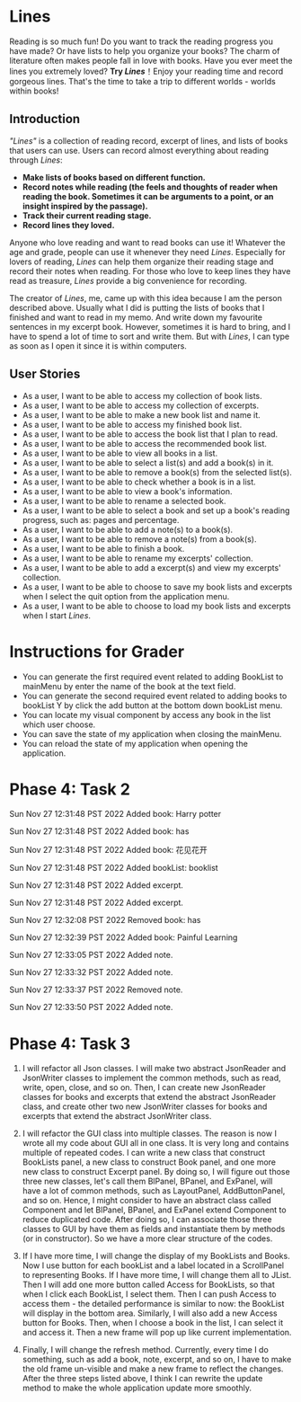 # Lines

Reading is so much fun!  Do you want to track the reading progress you have made? Or have 
lists to help you organize your books? The charm of literature often makes people fall in 
love with books. Have you ever meet the lines you extremely loved? **Try *Lines***！Enjoy 
your reading time and record gorgeous lines. That's the time to take a trip to different 
worlds - worlds within books!

## Introduction

*"Lines"* is a collection of reading record, excerpt of lines, and lists of books that 
users can use. Users can record almost everything about reading through *Lines*:
- **Make lists of books based on different function.**
- **Record notes while reading (the feels and thoughts of reader when reading the book. 
Sometimes it can be arguments to a point, or an insight inspired by the passage).**
- **Track their current reading stage.**
- **Record lines they loved.**

Anyone who love reading and want to read books can use it! Whatever the age and grade,
people can use it whenever they need *Lines*. Especially for lovers of reading, *Lines* 
can help them organize their reading stage and record their notes when reading. For those
who love to keep lines they have read as treasure, *Lines* provide a big convenience for
recording.

The creator of *Lines*, me, came up with this idea because I am the person described
above. Usually what I did is putting the lists of books that I finished and want to read 
in my memo. And write down my favourite sentences in my excerpt book. However, sometimes 
it is hard to bring, and I have to spend a lot of time to sort and write them. But with 
*Lines*, I can type as soon as I open it since it is within computers.

## User Stories
- As a user, I want to be able to access my collection of book lists.
- As a user, I want to be able to access my collection of excerpts.
- As a user, I want to be able to make a new book list and name it.
- As a user, I want to be able to access my finished book list.
- As a user, I want to be able to access the book list that I plan to read.
- As a user, I want to be able to access the recommended book list.
- As a user, I want to be able to view all books in a list.
- As a user, I want to be able to select a list(s) and add a book(s) in it.
- As a user, I want to be able to remove a book(s) from the selected list(s).
- As a user, I want to be able to check whether a book is in a list.
- As a user, I want to be able to view a book's information.
- As a user, I want to be able to rename a selected book.
- As a user, I want to be able to select a book and set up a book's reading progress, 
such as: pages and percentage.
- As a user, I want to be able to add a note(s) to a book(s).
- As a user, I want to be able to remove a note(s) from a book(s).
- As a user, I want to be able to finish a book.
- As a user, I want to be able to rename my excerpts' collection.
- As a user, I want to be able to add a excerpt(s) and view my excerpts' collection.
- As a user, I want to be able to choose to save my book lists and excerpts when I select 
the quit option from the application menu. 
- As a user, I want to be able to choose to load my book lists and excerpts when I start 
*Lines*.

# Instructions for Grader

- You can generate the first required event related to adding BookList to mainMenu by enter the name
of the book at the text field.
- You can generate the second required event related to adding books to bookList Y by click the add
button at the bottom down bookList menu.
- You can locate my visual component by access any book in the list which user choose.
- You can save the state of my application when closing the mainMenu.
- You can reload the state of my application when opening the application.

# Phase 4: Task 2

Sun Nov 27 12:31:48 PST 2022
Added book: Harry potter


Sun Nov 27 12:31:48 PST 2022
Added book: has


Sun Nov 27 12:31:48 PST 2022
Added book: 花见花开


Sun Nov 27 12:31:48 PST 2022
Added bookList: booklist


Sun Nov 27 12:31:48 PST 2022
Added excerpt.


Sun Nov 27 12:31:48 PST 2022
Added excerpt.


Sun Nov 27 12:32:08 PST 2022
Removed book: has


Sun Nov 27 12:32:39 PST 2022
Added book: Painful Learning


Sun Nov 27 12:33:05 PST 2022
Added note.


Sun Nov 27 12:33:32 PST 2022
Added note.


Sun Nov 27 12:33:37 PST 2022
Removed note.


Sun Nov 27 12:33:50 PST 2022
Added note.

# Phase 4: Task 3

1. I will refactor all Json classes. I will make two abstract JsonReader and JsonWriter classes to implement
the common methods, such as read, write, open, close, and so on. Then, I can create new JsonReader classes for books 
and excerpts that extend the abstract JsonReader class, and create other two new JsonWriter classes for books and 
excerpts that extend the abstract JsonWriter class.


2. I will refactor the GUI class into multiple classes. The reason is now I wrote all my code about GUI
all in one class. It is very long and contains multiple of repeated codes. I can write a new class that 
construct BookLists panel, a new class to construct Book panel, and one more new class to construct Excerpt 
panel. By doing so, I will figure out those three new classes, let's call them BlPanel, BPanel, and ExPanel, 
will have a lot of common methods, such as LayoutPanel, AddButtonPanel, and so on. Hence, I might consider 
to have an abstract class called Component and let BlPanel, BPanel, and ExPanel extend Component to reduce 
duplicated code. After doing so, I can associate those three classes to GUI by have them as fields and 
instantiate them by methods (or in constructor). So we have a more clear structure of the codes.


3. If I have more time, I will change the display of my BookLists and Books. Now I use button for each 
bookList and a label located in a ScrollPanel to representing Books. If I have more time, I will  change them
all to JList. Then I will add one more button called Access for BookLists, so that when I click each BookList, 
I select them. Then I can push Access to access them - the detailed performance is similar to now: the BookList 
will display in the bottom area. Similarly, I will also add a new Access button for Books. Then, when I choose 
a book in the list, I can select it and access it. Then a new frame will pop up like current implementation.


4. Finally, I will change the refresh method. Currently, every time I do something, such as add a book, note, 
excerpt, and so on, I have to make the old frame un-visible and make a new frame to reflect the changes. After 
the three steps listed above, I think I can rewrite the update method to make the whole application update more 
smoothly.

